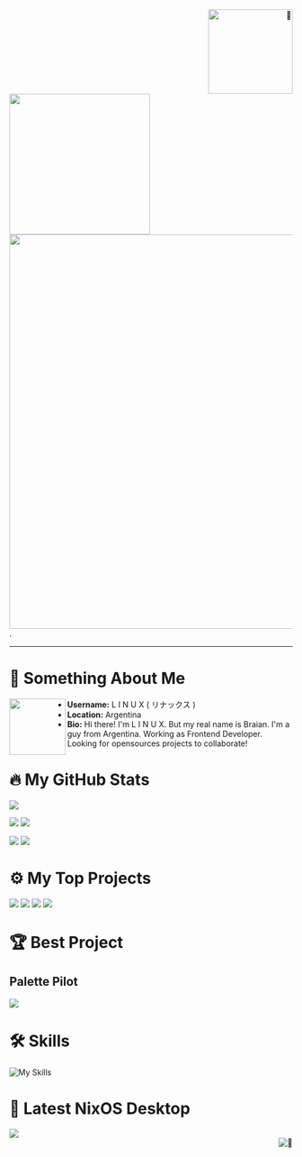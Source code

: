 <div>
  <div align="right">
    <img width="150" alt="🦑" src="https://count.getloli.com/get/@linuxmobile?theme=rule34" />
  </div>
  <div>
    <img width="250" align="left" src="https://64.media.tumblr.com/62710c9aed5c3f4b7d23700e39bf13a6/ac2a7e65e2f3ff68-50/s540x810/41fb833ef965bec6fbfb06bc9199fa0455457726.gif" />
    <img width="700" src="https://pixel-profile.vercel.app/api/github-stats?username=linuxmobile&theme=journey&pixelate_avatar=false"/>
  </div>
</div>

<div>.</div>

---

<div>
  
# 👦 Something About Me

<img width="100" align="left" src="https://avatars.githubusercontent.com/u/10554636?v=4" />

- **Username:** L I N U X ( リナックス )
- **Location:** Argentina
- **Bio:** Hi there! I'm L I N U X. But my real name is Braian. I'm a guy from
  Argentina. Working as Frontend Developer. Looking for opensources projects to
  collaborate!

</div>

<div>

# 🔥 My GitHub Stats
![](http://github-profile-summary-cards.vercel.app/api/cards/profile-details?username=linuxmobile&theme=gruvbox) 

![](http://github-profile-summary-cards.vercel.app/api/cards/repos-per-language?username=linuxmobile&theme=gruvbox) 
![](http://github-profile-summary-cards.vercel.app/api/cards/most-commit-language?username=linuxmobile&theme=gruvbox) 

![](http://github-profile-summary-cards.vercel.app/api/cards/stats?username=linuxmobile&theme=gruvbox) 
![](http://github-profile-summary-cards.vercel.app/api/cards/productive-time?username=linuxmobile&theme=gruvbox&utcOffset=8) 

</div>

<div>

# ⚙️ My Top Projects

![](https://readme-linuxmobile.vercel.app/api/pin/?username=linuxmobile&theme=gruvbox&repo=palettePilot)
![](https://readme-linuxmobile.vercel.app/api/pin/?username=linuxmobile&theme=gruvbox&repo=kaku)
![](https://readme-linuxmobile.vercel.app/api/pin/?username=linuxmobile&theme=gruvbox&repo=hyprland-dots)
![](https://readme-linuxmobile.vercel.app/api/pin/?username=linuxmobile&theme=gruvbox&repo=SilentFox)

<div>

<div>

# 🏆 Best Project

## Palette Pilot
  
<img src="https://i.imgur.com/yAMLbL2.png" />
</div>
  
# 🛠️ Skills

![My Skills](https://skillicons.dev/icons?i=typescript,javascript,css,html,astro,nuxt,react,vue,nix,linux,bash,vscode,vim,neovim&perline=7&theme=dark)

</div>

<div>

# 🐧 Latest NixOS Desktop
  
<img src="https://i.imgur.com/HGmDRNB.png"  />
</div>

<div align="right">
  <img align="right" alt="🦑" src="https://user-images.githubusercontent.com/22963968/114021347-e3c48b80-9870-11eb-8bc8-998bf39b4d0d.png">
</div>


